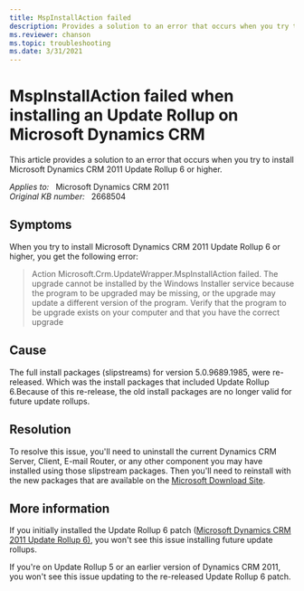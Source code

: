 ```yaml
---
title: MspInstallAction failed
description: Provides a solution to an error that occurs when you try to install Microsoft Dynamics CRM 2011 Update Rollup 6 or higher.
ms.reviewer: chanson
ms.topic: troubleshooting
ms.date: 3/31/2021
---
```

# MspInstallAction failed when installing an Update Rollup on Microsoft Dynamics CRM

This article provides a solution to an error that occurs when you try to install Microsoft Dynamics CRM 2011 Update Rollup 6 or higher.

_Applies to:_ &nbsp; Microsoft Dynamics CRM 2011  
_Original KB number:_ &nbsp; 2668504

## Symptoms

When you try to install Microsoft Dynamics CRM 2011 Update Rollup 6 or higher, you get the following error:

> Action Microsoft.Crm.UpdateWrapper.MspInstallAction failed. The upgrade cannot be installed by the Windows Installer service because the program to be upgraded may be missing, or the upgrade may update a different version of the program. Verify that the program to be upgrade exists on your computer and that you have the correct upgrade

## Cause

The full install packages (slipstreams) for version 5.0.9689.1985, were re-released. Which was the install packages that included Update Rollup 6.Because of this re-release, the old install packages are no longer valid for future update rollups.

## Resolution

To resolve this issue, you'll need to uninstall the current Dynamics CRM Server, Client, E-mail Router, or any other component you may have installed using those slipstream packages. Then you'll need to reinstall with the new packages that are available on the [Microsoft Download Site](https://www.microsoft.com/download).

## More information

If you initially installed the Update Rollup 6 patch ([Microsoft Dynamics CRM 2011 Update Rollup 6)](https://support.microsoft.com/help/2600640), you won't see this issue installing future update rollups.

If you're on Update Rollup 5 or an earlier version of Dynamics CRM 2011, you won't see this issue updating to the re-released Update Rollup 6 patch.
